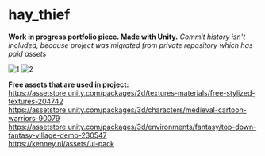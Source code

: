 # hay_thief
**Work in progress portfolio piece. Made with Unity.**
*Commit history isn't included, because project was migrated from private repository which has paid assets*

![1](showcase_1)
![2](showcase_2)


**Free assets that are used in project:**
https://assetstore.unity.com/packages/2d/textures-materials/free-stylized-textures-204742  
https://assetstore.unity.com/packages/3d/characters/medieval-cartoon-warriors-90079  
https://assetstore.unity.com/packages/3d/environments/fantasy/top-down-fantasy-village-demo-230547  
https://kenney.nl/assets/ui-pack  
